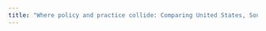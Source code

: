```yaml
---
title: "Where policy and practice collide: Comparing United States, South African and European Union approaches to protecting children online"
---
```




